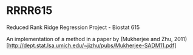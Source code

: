# RRRR615
Reduced Rank Ridge Regression Project - Biostat 615

An implementation of a method in a paper by (Mukherjee and Zhu, 2011)[http://dept.stat.lsa.umich.edu/~jizhu/pubs/Mukherjee-SADM11.pdf]
